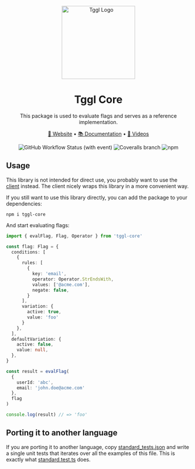 <p align="center">
  <picture>
    <source media="(prefers-color-scheme: dark)" srcset="https://tggl.io/tggl-io-logo-white.svg">
    <img align="center" alt="Tggl Logo" src="https://tggl.io/tggl-io-logo-black.svg" width="200rem" />
  </picture>
</p>

<h1 align="center">Tggl Core</h1>

<p align="center">
  This package is used to evaluate flags and serves as a reference implementation.
</p>

<p align="center">
  <a href="https://tggl.io/">🔗 Website</a>
  •
  <a href="https://tggl.io/developers">📚 Documentation</a>
  •
  <a href="https://www.youtube.com/@Tggl-io">🎥 Videos</a>
</p>

<p align="center">
  <img src="https://img.shields.io/github/actions/workflow/status/Tggl/tggl-core/tests.yml" alt="GitHub Workflow Status (with event)" />
  <img src="https://img.shields.io/coverallsCoverage/github/Tggl/tggl-core" alt="Coveralls branch" />
  <img src="https://img.shields.io/npm/v/tggl-core" alt="npm" />
</p>

## Usage

This library is not intended for direct use, you probably want to use the [client](https://tggl.io/developers/sdks/node) instead. The client nicely wraps this library in a more convenient way.

If you still want to use this library directly, you can add the package to your dependencies:
```
npm i tggl-core
```

And start evaluating flags:
```typescript
import { evalFlag, Flag, Operator } from 'tggl-core'

const flag: Flag = {
  conditions: [
    {
      rules: [
        {
          key: 'email',
          operator: Operator.StrEndsWith,
          values: ['@acme.com'],
          negate: false,
        }
      ],
      variation: {
        active: true,
        value: 'foo'
      }
    },
  ],
  defaultVariation: {
    active: false,
    value: null,
  },
}

const result = evalFlag(
  {
    userId: 'abc',
    email: 'john.doe@acme.com'
  },
  flag
)

console.log(result) // => 'foo'
```

## Porting it to another language

If you are porting it to another language, copy [standard_tests.json](./src/tests/standard_tests.json) and write a single unit tests that iterates over all the examples of this file. This is exactly what [standard.test.ts](./src/tests/standard.test.ts) does.
